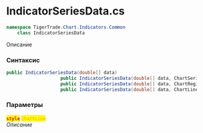 
# IndicatorSeriesData.cs
```csharp
namespace TigerTrade.Chart.Indicators.Common  
    class IndicatorSeriesData
```

Описание

### Синтаксис
```csharp
public IndicatorSeriesData(double[] data)
                    public IndicatorSeriesData(double[] data, ChartSeries style, string name = "")
                    public IndicatorSeriesData(double[] data, ChartRegion style)
                    public IndicatorSeriesData(double[] data, ChartLine style)
```

### Параметры  
<mark style="color:red;">**`style`**</mark> <mark style="color:orange;">`ChartLine`</mark>  
 *Описание*  
  

                    
                    